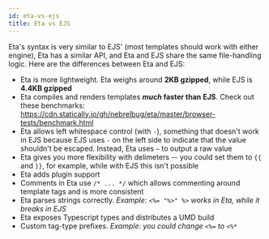 ```yaml
---
id: eta-vs-ejs
title: Eta vs EJS
---
```


Eta's syntax is very similar to EJS' (most templates should work with either engine), Eta has a similar API, and Eta and EJS share the same file-handling logic. Here are the differences between Eta and EJS:

- Eta is more lightweight. Eta weighs around **2KB gzipped**, while EJS is **4.4KB gzipped**
- Eta compiles and renders templates **_much_ faster than EJS**. Check out these benchmarks: https://cdn.statically.io/gh/nebrelbug/eta/master/browser-tests/benchmark.html
- Eta allows left whitespace control (with `-`), something that doesn't work in EJS because EJS uses `-` on the left side to indicate that the value shouldn't be escaped. Instead, Eta uses `~` to output a raw value
- Eta gives you more flexibility with delimeters -- you could set them to `{{` and `}}`, for example, while with EJS this isn't possible
- Eta adds plugin support
- Comments in Eta use `/* ... */` which allows commenting around template tags and is more consistent
- Eta parses strings correctly. _Example: `<%= "%>" %>` works in Eta, while it breaks in EJS_
- Eta exposes Typescript types and distributes a UMD build
- Custom tag-type prefixes. _Example: you could change `<%=` to `<%*`_

